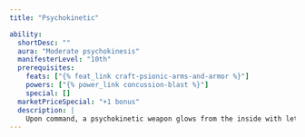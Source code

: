```yaml
---
title: "Psychokinetic"

ability:
  shortDesc: ""
  aura: "Moderate psychokinesis"
  manifesterLevel: "10th"
  prerequisites:
    feats: ["{% feat_link craft-psionic-arms-and-armor %}"]
    powers: ["{% power_link concussion-blast %}"]
    special: []
  marketPriceSpecial: "+1 bonus"
  description: |
    Upon command, a psychokinetic weapon glows from the inside with lethal psionic energy. The energy does not harm the hands that hold the weapon. Such a weapon deals an extra {% die_roll 1 4 0 %} points of damage on a successful hit. This extra damage is ectoplasmic in nature and is not affected by damage reduction. Bows, crossbows, and slings bestow this ability upon their ammunition.
---
```

